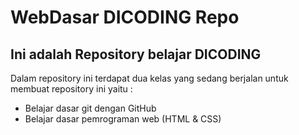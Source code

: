 # WebDasar DICODING Repo
Ini adalah Repository belajar DICODING
--
Dalam repository ini terdapat dua kelas yang sedang berjalan untuk membuat repository ini yaitu : 
- Belajar dasar git dengan GitHub
- Belajar dasar pemrograman web (HTML & CSS)
